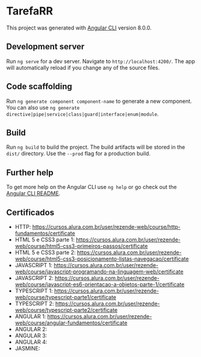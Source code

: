 # TarefaRR

This project was generated with [Angular CLI](https://github.com/angular/angular-cli) version 8.0.0.

## Development server

Run `ng serve` for a dev server. Navigate to `http://localhost:4200/`. The app will automatically reload if you change any of the source files.

## Code scaffolding

Run `ng generate component component-name` to generate a new component. You can also use `ng generate directive|pipe|service|class|guard|interface|enum|module`.

## Build

Run `ng build` to build the project. The build artifacts will be stored in the `dist/` directory. Use the `--prod` flag for a production build.

## Further help

To get more help on the Angular CLI use `ng help` or go check out the [Angular CLI README](https://github.com/angular/angular-cli/blob/master/README.md).

## Certificados

- HTTP: https://cursos.alura.com.br/user/rezende-web/course/http-fundamentos/certificate
- HTML 5 e CSS3 parte 1: https://cursos.alura.com.br/user/rezende-web/course/html5-css3-primeiros-passos/certificate
- HTML 5 e CSS3 parte 2: https://cursos.alura.com.br/user/rezende-web/course/html5-css3-posicionamento-listas-navegacao/certificate
- JAVASCRIPT 1: https://cursos.alura.com.br/user/rezende-web/course/javascript-programando-na-linguagem-web/certificate
- JAVASCRIPT 2: https://cursos.alura.com.br/user/rezende-web/course/javascript-es6-orientacao-a-objetos-parte-1/certificate
- TYPESCRIPT 1: https://cursos.alura.com.br/user/rezende-web/course/typescript-parte1/certificate
- TYPESCRIPT 2: https://cursos.alura.com.br/user/rezende-web/course/typescript-parte2/certificate
- ANGULAR 1: https://cursos.alura.com.br/user/rezende-web/course/angular-fundamentos/certificate
- ANGULAR 2:
- ANGULAR 3:
- ANGULAR 4:
- JASMINE: 
